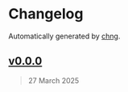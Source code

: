 # Changelog

Automatically generated by [chng](https://github.com/mrozio13pl/chng).


## [v0.0.0](https://github.com/mrozio13pl/i18n/commit/25aeecb991c4fc14c0e081ec8c6776b46529df33)

> 27 March 2025



